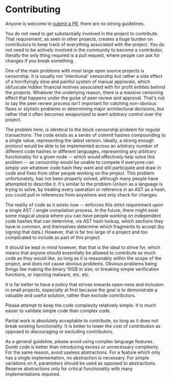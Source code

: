 # Contributing

Anyone is welcome to [submit a PR](https://github.com/redgold-io/redgold/pulls), 
there are no strong guidelines.

You do not need to get substantially involved in the project to contribute. That requirement, as seen in other
projects, creates a huge burden on contributors to keep track of everything associated with the project.
You do not need to be actively involved in the community to become a contributor, literally the only thing
required is a pull request, where people can ask for changes if you break something.

One of the main problems with most large open source projects is censorship. It is usually not 'intentional'
censorship but rather a side effect of a horrifyingly slow and painful system of manual approvals, which obfuscate hidden
financial motives associated with for profit entities behind the projects. Whatever the underlying reason, there
is a massive censoring effect that happens under the guise of peer review and approval. That's not to say the
peer review process isn't important for catching non-obvious flaws or stylistic problems or determining major
architectural decisions, but rather that it often becomes weaponized to exert arbitrary control over the project.

The problem here, is identical to the block censorship problem for regular transactions. The code exists as a
series of commit hashes compounding to a single value, representing the latest version. Ideally, a strong enough
protocol would be able to be implemented across an arbitrary number of different code hashes or different languages,
representing any arbitrary functionality for a given node -- which would effectively help solve this problem -- as
censorship would be unable to compete if everyone can simply use whatever code hash they want and still participate
and draw in code and fixes from other people working on the project. This problem unfortunately, has not been
properly solved, although many people have attempted to describe it. It's similar to the problem Unison as a language
is trying to solve, by treating every operation or reference in an AST as a hash, you could pull in references from
anywhere and only check for changes.

The reality of code as it exists now -- enforces this strict requirement upon a single AST / single compilation
process. In the future, there might exist some magical utopia where you can have people working on independent
code hashes that can determine, via AST hash lookup, which sections they have in common, and themselves determine
which fragments to accept (by signing that data.) However, that is far too large of a project and too complicated to
include as part of this project.

It should be kept in mind however, that that is the ideal to strive for, which means that anyone should essentially
be allowed to contribute as much code as they would like, so long as it is reasonably within the scope of the project,
and does not cause obvious problems. Obvious problems being things like making the binary 10GB in size, or breaking
simple verification functions, or injecting malware, etc. etc.

It is far better to have a policy that strives towards open-ness and inclusion in small projects, especially at first
because the goal is to demonstrate a valuable and useful solution, rather than exclude contributors.

Please attempt to keep the code complexity relatively simple. It is much easier to validate simple code than
complex code.

Partial work is absolutely acceptable to contribute, so long as it does not break existing functionality.
It is better to lower the cost of contribution as opposed to discouraging or excluding contributors.

As a general guideline, please avoid using complex language features. Dumb code is better than introducing
excess or unnecessary complexity. For the same reason, avoid useless abstractions. For a feature which only has a
single implementation, no abstraction is necessary. For simple variations on it, parameters should be used as
opposed to abstractions. Reserve abstractions only for critical functionality with many implementations required.